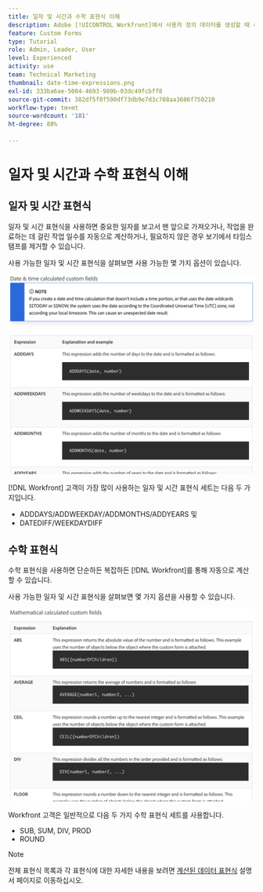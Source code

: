 ```yaml
---
title: 일자 및 시간과 수학 표현식 이해
description: Adobe [!UICONTROL Workfront]에서 사용자 정의 데이터를 생성할 때 사용할 수 있는 일자, 시간 및 수학 표현식이 무엇인지 알아봅니다.
feature: Custom Forms
type: Tutorial
role: Admin, Leader, User
level: Experienced
activity: use
team: Technical Marketing
thumbnail: date-time-expressions.png
exl-id: 333ba6ae-5004-4693-989b-03dc49fcbff8
source-git-commit: 382df5f0f590df73db9e7d3c708aa3606f750210
workflow-type: tm+mt
source-wordcount: '181'
ht-degree: 88%

---
```


# 일자 및 시간과 수학 표현식 이해

## 일자 및 시간 표현식

일자 및 시간 표현식을 사용하면 중요한 일자를 보고서 맨 앞으로 가져오거나, 작업을 완료하는 데 걸린 작업 일수를 자동으로 계산하거나, 필요하지 않은 경우 보기에서 타임스탬프를 제거할 수 있습니다.

사용 가능한 일자 및 시간 표현식을 살펴보면 사용 가능한 몇 가지 옵션이 있습니다.

![샘플 일자 및 시간 표현식](assets/datetimeexpressions01.png)

[!DNL Workfront] 고객이 가장 많이 사용하는 일자 및 시간 표현식 세트는 다음 두 가지입니다.

* ADDDAYS/ADDWEEKDAY/ADDMONTHS/ADDYEARS 및
* DATEDIFF/WEEKDAYDIFF

## 수학 표현식

수학 표현식을 사용하면 단순하든 복잡하든 [!DNL Workfront]를 통해 자동으로 계산할 수 있습니다.

사용 가능한 일자 및 시간 표현식을 살펴보면 몇 가지 옵션을 사용할 수 있습니다.

![샘플 수학 표현식](assets/datetimeexpressions02.png)

Workfront 고객은 일반적으로 다음 두 가지 수학 표현식 세트를 사용합니다.

* SUB, SUM, DIV, PROD
* ROUND

>[!NOTE]
>
>전체 표현식 목록과 각 표현식에 대한 자세한 내용을 보려면 [계산된 데이터 표현식](https://experienceleague.adobe.com/en/docs/workfront/using/reporting/reports/calculated-custom-data/calculated-data-expressions) 설명서 페이지로 이동하십시오.


